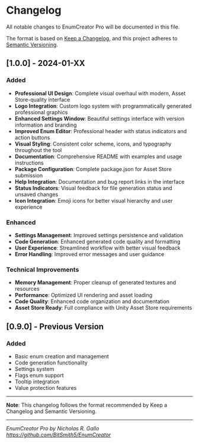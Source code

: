 # Changelog

All notable changes to EnumCreator Pro will be documented in this file.

The format is based on [Keep a Changelog](https://keepachangelog.com/en/1.0.0/),
and this project adheres to [Semantic Versioning](https://semver.org/spec/v2.0.0.html).

## [1.0.0] - 2024-01-XX

### Added
- **Professional UI Design**: Complete visual overhaul with modern, Asset Store-quality interface
- **Logo Integration**: Custom logo system with programmatically generated professional graphics
- **Enhanced Settings Window**: Beautiful settings interface with version information and branding
- **Improved Enum Editor**: Professional header with status indicators and action buttons
- **Visual Styling**: Consistent color scheme, icons, and typography throughout the tool
- **Documentation**: Comprehensive README with examples and usage instructions
- **Package Configuration**: Complete package.json for Asset Store submission
- **Help Integration**: Documentation and bug report links in the interface
- **Status Indicators**: Visual feedback for file generation status and unsaved changes
- **Icon Integration**: Emoji icons for better visual hierarchy and user experience

### Enhanced
- **Settings Management**: Improved settings persistence and validation
- **Code Generation**: Enhanced generated code quality and formatting
- **User Experience**: Streamlined workflow with better visual feedback
- **Error Handling**: Improved error messages and user guidance

### Technical Improvements
- **Memory Management**: Proper cleanup of generated textures and resources
- **Performance**: Optimized UI rendering and asset loading
- **Code Quality**: Enhanced code organization and documentation
- **Asset Store Ready**: Full compliance with Unity Asset Store requirements

## [0.9.0] - Previous Version

### Added
- Basic enum creation and management
- Code generation functionality
- Settings system
- Flags enum support
- Tooltip integration
- Value protection features

---

**Note**: This changelog follows the format recommended by Keep a Changelog and Semantic Versioning.

---

*EnumCreator Pro by Nicholas R. Gallo*  
*https://github.com/BitSmith5/EnumCreator*